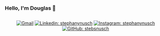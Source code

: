 ### Hello, I'm Douglas 👋

## 

<div align="center">

[![Gmail](https://img.shields.io/twitter/url?label=email&logo=gmail&style=social&url=http%3A%2F%2Fmailto%3Astephanyn7%40gmail.com)](mailto:dougllas363@gmail.com)
    [![Linkedin:
    stephanynusch](https://img.shields.io/badge/-Linkedin-blue?style=flat-square&logo=Linkedin&logoColor=white&link=https://www.linkedin.com/in/douglas-santos-5a10a222a/)](https://www.linkedin.com/in/douglas-santos-5a10a222a/)
  [![Instagram:
    stephanynusch](https://img.shields.io/badge/-Instagram-%23E4405F?style=flat-square&logo=Instagram&logoColor=white&link=https://www.instagram.com/dougllas72/)](https://www.instagram.com/dougllas72/)
    [![GitHub:
    stebsnusch](https://img.shields.io/github/followers/douglasbispo?label=follow&style=social)](https://github.com/douglasbispo)
   
</div>




















<!--
**douglasbispo/douglasbispo** is a ✨ _special_ ✨ repository because its `README.md` (this file) appears on your GitHub profile.

Here are some ideas to get you started:

- 🔭 I’m currently working on ...
- 🌱 I’m currently learning ...
- 👯 I’m looking to collaborate on ...
- 🤔 I’m looking for help with ...
- 💬 Ask me about ...
- 📫 How to reach me: ...
- 😄 Pronouns: ...
- ⚡ Fun fact: ...
-->
    
